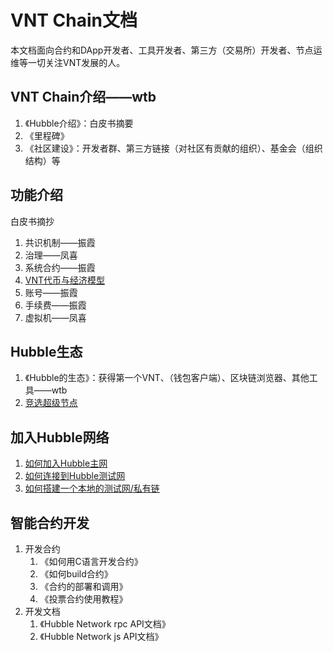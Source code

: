 # VNT Chain文档

本文档面向合约和DApp开发者、工具开发者、第三方（交易所）开发者、节点运维等一切关注VNT发展的人。

## VNT Chain介绍——wtb

1. 《Hubble介绍》：白皮书摘要
1. 《里程碑》
1. 《社区建设》：开发者群、第三方链接（对社区有贡献的组织）、基金会（组织结构）等

## 功能介绍

白皮书摘抄

1. 共识机制——振霞
1. 治理——凤喜
1. 系统合约——振霞
1. [VNT代币与经济模型](./03-ecological/vnt-token.md)
1. 账号——振霞
1. 手续费——振霞
1. 虚拟机——凤喜

## Hubble生态

1. 《Hubble的生态》：获得第一个VNT、（钱包客户端）、区块链浏览器、其他工具——wtb
1. [竞选超级节点](./04-bp/become-to-witness.md)

## 加入Hubble网络

1. [如何加入Hubble主网](./05-network/connect-to-hubble-network.md)
1. [如何连接到Hubble测试网](./05-network/connect-to-hubble-testnet.md)
1. [如何搭建一个本地的测试网/私有链](../introduction/set-up-vnt-network/set-up-4-node-vnt-network.md)

## 智能合约开发

1. 开发合约
    1. 《如何用C语言开发合约》
    1. 《如何build合约》
    1. 《合约的部署和调用》
    1. 《投票合约使用教程》
1. 开发文档
    1. 《Hubble Network rpc API文档》
    1. 《Hubble Network js API文档》
